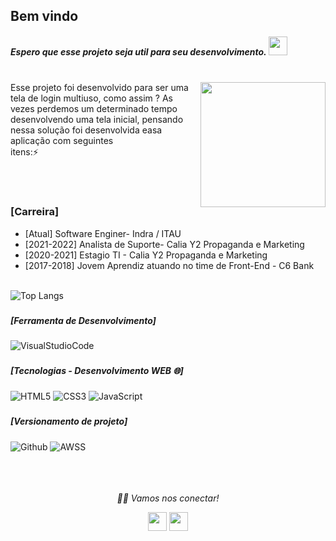 ### <h2>Bem vindo
  <h5>Espero que esse projeto seja util para seu desenvolvimento. <img src="https://media.giphy.com/media/WUlplcMpOCEmTGBtBW/giphy.gif" width="30"> 
</em></p></h5>
  
  </br>
  


<img align="right" src="https://media.giphy.com/media/jRf5fsn8G6YaogAWxn/giphy.gif" width="200" height="200"/>
Esse projeto foi desenvolvido para ser uma tela de login multiuso, como assim ? As vezes perdemos um determinado tempo desenvolvendo uma tela inicial, pensando nessa solução foi desenvolvida easa aplicação com seguintes</br>
itens:⚡

</br></br>


### [Carreira] </br>
- [Atual] Software Enginer- Indra / ITAU
- [2021-2022] Analista de Suporte- Calia Y2 Propaganda e Marketing
- [2020-2021] Estagio TI - Calia Y2 Propaganda e Marketing 
- [2017-2018] Jovem Aprendiz atuando no time de Front-End - C6 Bank </br></br>


![Top Langs](https://github-readme-stats.vercel.app/api/top-langs/?username=Caous&layout=compact&text_color=daf7dc&bg_color=151515)


### <h5> [Ferramenta de Desenvolvimento]</h5>
![VisualStudioCode](https://img.shields.io/badge/Visual_Studio_Code-000000?style=for-the-badge&logo=visual%20studio%20code&logoColor=blue)


### <h5> [Tecnologias - Desenvolvimento WEB 🌐]</h5>
![HTML5](https://img.shields.io/badge/-HTML5-000000?style=for-the-badge&logo=HTML5)
![CSS3](https://img.shields.io/badge/-CSS3-000000?style=for-the-badge&logo=CSS3)
![JavaScript](https://img.shields.io/badge/-JavaScript-000000?style=for-the-badge&logo=javascript)


### <h5> [Versionamento de projeto] </h5>
![Github](http://img.shields.io/badge/-Github-000000?style=for-the-badge&logo=Github&logoColor=green)
![AWS](http://img.shields.io/badge/-AWS-000000?style=for-the-badge&logo=Amazon-aws&logoColor=cyan)S
</br></br></br></br>


<p align="center">
  <i>🤝🏻 Vamos nos conectar!</i>

  <p align="center">
    <a href="https://www.linkedin.com/in/felipe-santana-5059a0191/" alt="Linkedin"><img src="https://github.com/nitish-awasthi/nitish-awasthi/blob/master/174857.png" height="30" width="30"></a>
    <a href="https://www.instagram.com/felipe_ssilva53/" alt="Instagram"><img src="https://github.com/nitish-awasthi/nitish-awasthi/blob/master/instagram-logo-png-transparent-background-hd-3.png" height="30" width="30"></a>   
  </p>
